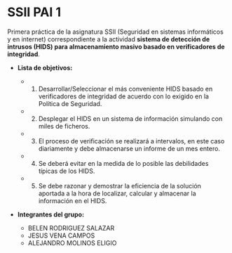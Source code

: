 # SSII PAI 1

Primera práctica de la asignatura SSII (Seguridad en sistemas informáticos y en internet) correspondiente a la actividad **sistema de detección de intrusos (HIDS) para almacenamiento masivo basado en verificadores de integridad**.

- **Lista de objetivos:**

    - 1. Desarrollar/Seleccionar el más conveniente HIDS basado en verificadores de integridad de acuerdo con lo exigido en la Política de Seguridad.
    - 2. Desplegar el HIDS en un sistema de información simulando con miles de ficheros. 
    - 3. El proceso de verificación se realizará a intervalos, en este caso diariamente y debe almacenarse un informe de un mes entero.
    - 4. Se deberá evitar en la medida de lo posible las debilidades típicas de los HIDS.
    - 5. Se debe razonar y demostrar la eficiencia de la solución aportada a la hora de localizar, calcular y almacenar la información en el HIDS.


 - **Integrantes del grupo:**
    - BELEN RODRIGUEZ SALAZAR
    - JESUS VENA CAMPOS
    - ALEJANDRO MOLINOS ELIGIO